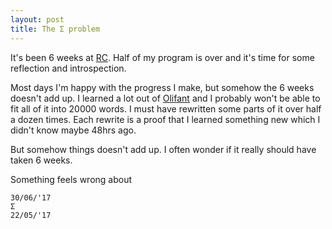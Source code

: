 ```yaml
---
layout: post
title: The Σ problem
---
```


It's been 6 weeks at [RC][1]. Half of my program is over and it's time for some
reflection and introspection.

Most days I'm happy with the progress I make, but somehow the 6 weeks doesn't
add up. I learned a lot out of [Olifant][2] and I probably won't be able to fit
all of it into 20000 words. I must have rewritten some parts of it over half a
dozen times. Each rewrite is a proof that I learned something new which I didn't
know maybe 48hrs ago.

But somehow things doesn't add up. I often wonder if it really should have taken 6 weeks.

Something feels wrong about

    30/06/'17
    Σ
    22/05/'17

[1]: https://recurse.com
[2]: https://github.com/jaseemabid/Olifant
